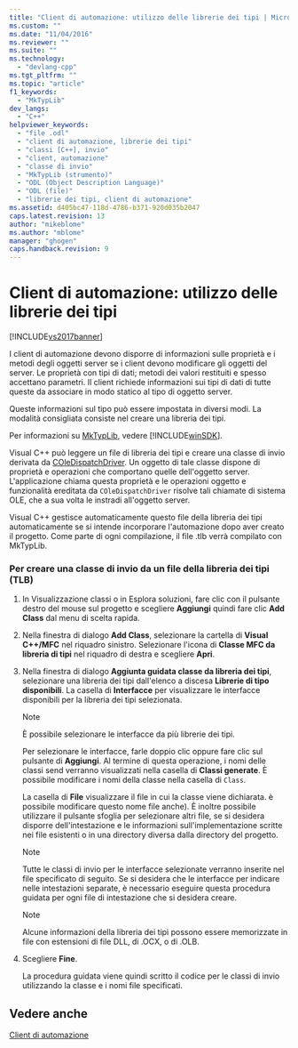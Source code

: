```yaml
---
title: "Client di automazione: utilizzo delle librerie dei tipi | Microsoft Docs"
ms.custom: ""
ms.date: "11/04/2016"
ms.reviewer: ""
ms.suite: ""
ms.technology: 
  - "devlang-cpp"
ms.tgt_pltfrm: ""
ms.topic: "article"
f1_keywords: 
  - "MkTypLib"
dev_langs: 
  - "C++"
helpviewer_keywords: 
  - "file .odl"
  - "client di automazione, librerie dei tipi"
  - "classi [C++], invio"
  - "client, automazione"
  - "classe di invio"
  - "MkTypLib (strumento)"
  - "ODL (Object Description Language)"
  - "ODL (file)"
  - "librerie dei tipi, client di automazione"
ms.assetid: d405bc47-118d-4786-b371-920d035b2047
caps.latest.revision: 13
author: "mikeblome"
ms.author: "mblome"
manager: "ghogen"
caps.handback.revision: 9
---
```

# Client di automazione: utilizzo delle librerie dei tipi
[!INCLUDE[vs2017banner](../assembler/inline/includes/vs2017banner.md)]

I client di automazione devono disporre di informazioni sulle proprietà e i metodi degli oggetti server se i client devono modificare gli oggetti del server.  Le proprietà con tipi di dati; metodi dei valori restituiti e spesso accettano parametri.  Il client richiede informazioni sui tipi di dati di tutte queste da associare in modo statico al tipo di oggetto server.  
  
 Queste informazioni sul tipo può essere impostata in diversi modi.  La modalità consigliata consiste nel creare una libreria dei tipi.  
  
 Per informazioni su [MkTypLib](http://msdn.microsoft.com/library/windows/desktop/aa366797), vedere [!INCLUDE[winSDK](../atl/includes/winsdk_md.md)].  
  
 Visual C\+\+ può leggere un file di libreria dei tipi e creare una classe di invio derivata da [COleDispatchDriver](../mfc/reference/coledispatchdriver-class.md).  Un oggetto di tale classe dispone di proprietà e operazioni che comportano quelle dell'oggetto server.  L'applicazione chiama questa proprietà e le operazioni oggetto e funzionalità ereditata da `COleDispatchDriver` risolve tali chiamate di sistema OLE, che a sua volta le instradi all'oggetto server.  
  
 Visual C\+\+ gestisce automaticamente questo file della libreria dei tipi automaticamente se si intende incorporare l'automazione dopo aver creato il progetto.  Come parte di ogni compilazione, il file .tlb verrà compilato con MkTypLib.  
  
### Per creare una classe di invio da un file della libreria dei tipi \(TLB\)  
  
1.  In Visualizzazione classi o in Esplora soluzioni, fare clic con il pulsante destro del mouse sul progetto e scegliere **Aggiungi** quindi fare clic **Add Class** dal menu di scelta rapida.  
  
2.  Nella finestra di dialogo **Add Class**, selezionare la cartella di **Visual C\+\+\/MFC** nel riquadro sinistro.  Selezionare l'icona di **Classe MFC da libreria di tipi** nel riquadro di destra e scegliere **Apri**.  
  
3.  Nella finestra di dialogo **Aggiunta guidata classe da libreria dei tipi**, selezionare una libreria dei tipi dall'elenco a discesa **Librerie di tipo disponibili**.  La casella di **Interfacce** per visualizzare le interfacce disponibili per la libreria dei tipi selezionata.  
  
    > [!NOTE]
    >  È possibile selezionare le interfacce da più librerie dei tipi.  
  
     Per selezionare le interfacce, farle doppio clic oppure fare clic sul pulsante di **Aggiungi**.  Al termine di questa operazione, i nomi delle classi send verranno visualizzati nella casella di **Classi generate**.  È possibile modificare i nomi della classe nella casella di `Class`.  
  
     La casella di **File** visualizzare il file in cui la classe viene dichiarata. è possibile modificare questo nome file anche\).  È inoltre possibile utilizzare il pulsante sfoglia per selezionare altri file, se si desidera disporre dell'intestazione e le informazioni sull'implementazione scritte nei file esistenti o in una directory diversa dalla directory del progetto.  
  
    > [!NOTE]
    >  Tutte le classi di invio per le interfacce selezionate verranno inserite nel file specificato di seguito.  Se si desidera che le interfacce per indicare nelle intestazioni separate, è necessario eseguire questa procedura guidata per ogni file di intestazione che si desidera creare.  
  
    > [!NOTE]
    >  Alcune informazioni della libreria dei tipi possono essere memorizzate in file con estensioni di file DLL, di .OCX, o di .OLB.  
  
4.  Scegliere **Fine**.  
  
     La procedura guidata viene quindi scritto il codice per le classi di invio utilizzando la classe e i nomi file specificati.  
  
## Vedere anche  
 [Client di automazione](../mfc/automation-clients.md)